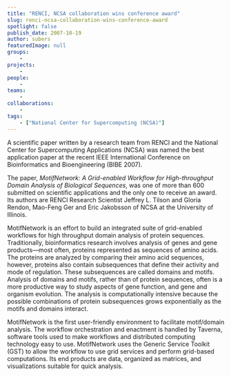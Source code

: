 ```yaml
---
title: "RENCI, NCSA collaboration wins conference award"
slug: renci-ncsa-collaboration-wins-conference-award
spotlight: false
publish_date: 2007-10-19
author: subers
featuredImage: null
groups:
    - 
projects:
    - 
people:
    - 
teams: 
    - 
collaborations:
    - 
tags:
    - ["National Center for Supercomputing (NCSA)"]
---
```

A scientific paper written by a research team from RENCI and the National Center for Supercomputing Applications (NCSA) was named the best application paper at the recent IEEE International Conference on Bioinformatics and Bioengineering (BIBE 2007).

<!--more-->

The paper, <em>MotifNetwork: A Grid-enabled Workflow for High-throughput Domain Analysis of Biological Sequences</em>, was one of more than 600 submitted on scientific applications and the only one to receive an award. Its authors are RENCI Research Scientist Jeffrey L. Tilson and Gloria Rendon, Mao-Feng Ger and Eric Jakobsson of NCSA at the University of Illinois.

MotifNetwork is an effort to build an integrated suite of grid-enabled workflows for high throughput domain analysis of protein sequences. Traditionally, bioinformatics research involves analysis of genes and gene products—most often, proteins represented as sequences of amino acids. The proteins are analyzed by comparing their amino acid sequences, however, proteins also contain subsequences that define their activity and mode of regulation. These subsequences are called domains and motifs. Analysis of domains and motifs, rather than of protein sequences, often is a more productive way to study aspects of gene function, and gene and organism evolution. The analysis is computationally intensive because the possible combinations of protein subsequences grows exponentially as the motifs and domains interact.

MotifNetwork is the first user-friendly environment to facilitate motif/domain analysis. The workflow orchestration and enactment is handled by Taverna, software tools used to make workflows and distributed computing technology easy to use. MotifNetwork uses the Generic Service Toolkit (GST) to allow the workflow to use grid services and perform grid-based computations. Its end products are data, organized as matrices, and visualizations suitable for quick analysis.
